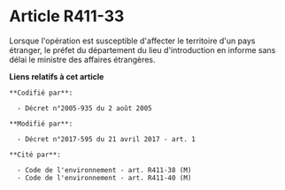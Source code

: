 # Article R411-33

Lorsque l'opération est susceptible d'affecter le territoire d'un pays étranger, le préfet du département du lieu
d'introduction en informe sans délai le ministre des affaires étrangères.

**Liens relatifs à cet article**

	**Codifié par**:

	  - Décret n°2005-935 du 2 août 2005

	**Modifié par**:

	  - Décret n°2017-595 du 21 avril 2017 - art. 1

	**Cité par**:

	  - Code de l'environnement - art. R411-38 (M)
	  - Code de l'environnement - art. R411-40 (M)
